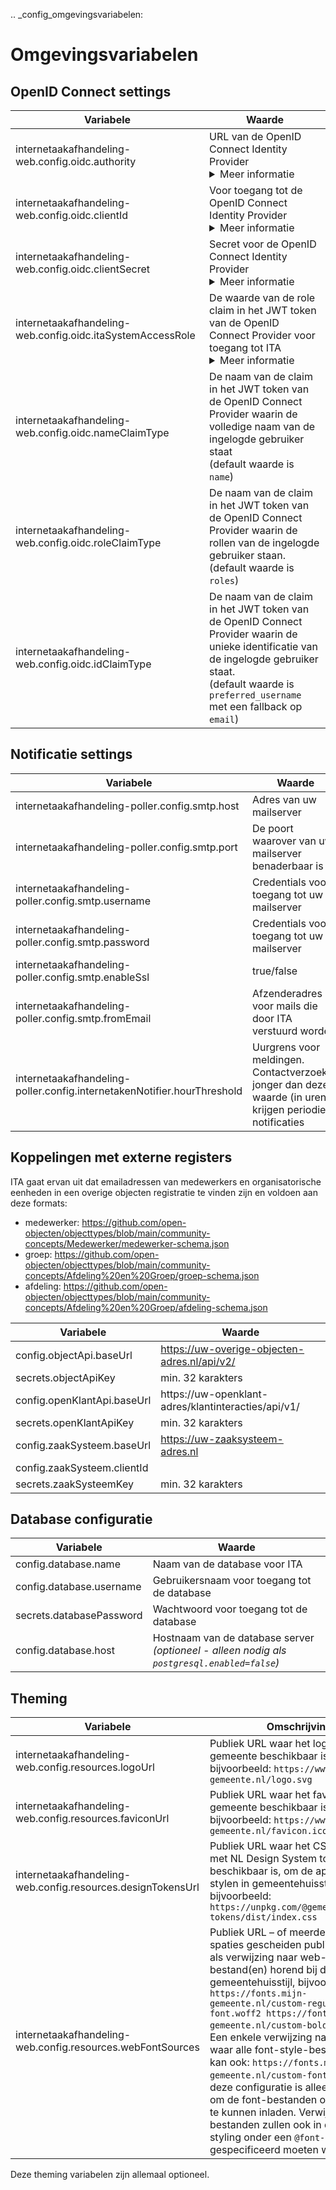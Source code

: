 .. _config_omgevingsvariabelen:

Omgevingsvariabelen
===================

OpenID Connect settings
---------------------------------
| **Variabele**                      | **Waarde**                                                                                                  |
|------------------------------------|----------------------------------------------------------------------------------------------------------|
| internetaakafhandeling-web.config.oidc.authority            | URL van de OpenID Connect Identity Provider <details> <summary>Meer informatie </summary>Bijvoorbeeld: `https://login.microsoftonline.com/ce1a3f2d-2265-4517-a8b4-3e4f381461ab/v2.0` </details>         |
| internetaakafhandeling-web.config.oidc.clientId            | Voor toegang tot de OpenID Connect Identity Provider <details> <summary>Meer informatie </summary>Bijvoorbeeld: `54f66f54-71e5-45f1-8634-9158c41f602a` </details>  |
| internetaakafhandeling-web.config.oidc.clientSecret            | Secret voor de OpenID Connect Identity Provider <details> <summary>Meer informatie </summary>Bijvoorbeeld: `VM2B!ccnebNe.M*gxH63*NXc8iTiAGhp` </details>    |
| internetaakafhandeling-web.config.oidc.itaSystemAccessRole            | De waarde van de role claim in het JWT token van de OpenID Connect Provider voor toegang tot ITA <details> <summary>Meer informatie </summary>Bijvoorbeeld: `ITA-Gebruiker` </details>     |
| internetaakafhandeling-web.config.oidc.nameClaimType            | De naam van de claim in het JWT token van de OpenID Connect Provider waarin de volledige naam van de ingelogde gebruiker staat <br/> (default waarde is `name`) |
| internetaakafhandeling-web.config.oidc.roleClaimType            | De naam van de claim in het JWT token van de OpenID Connect Provider waarin de rollen van de ingelogde gebruiker staan. <br/> (default waarde is `roles`)  |
| internetaakafhandeling-web.config.oidc.idClaimType            | De naam van de claim in het JWT token van de OpenID Connect Provider waarin de unieke identificatie van de ingelogde gebruiker staat. <br/> (default waarde is `preferred_username` met een fallback op `email`)   |

Notificatie settings
---------------------------------

| **Variabele**                      | **Waarde**                                                                                                  |
|------------------------------------|----------------------------------------------------------------------------------------------------------|
| internetaakafhandeling-poller.config.smtp.host            | Adres van uw mailserver                                                                                  |
| internetaakafhandeling-poller.config.smtp.port            | De poort waarover van uw mailserver benaderbaar is                                                      |
| internetaakafhandeling-poller.config.smtp.username        | Credentials voor toegang tot uw mailserver                                                               |
| internetaakafhandeling-poller.config.smtp.password        | Credentials voor toegang tot uw mailserver                                                               |
| internetaakafhandeling-poller.config.smtp.enableSsl       | true/false                                                                                                |
| internetaakafhandeling-poller.config.smtp.fromEmail       | Afzenderadres voor mails die door ITA verstuurd worden                                                   |
| internetaakafhandeling-poller.config.internetakenNotifier.hourThreshold | Uurgrens voor meldingen. Contactverzoeken jonger dan deze waarde (in uren) krijgen periodiek notificaties |

 
Koppelingen met externe registers
---------------------------------

ITA gaat ervan uit dat emailadressen van medewerkers en organisatorische eenheden in een overige objecten registratie te vinden zijn en voldoen aan deze formats:
- medewerker: https://github.com/open-objecten/objecttypes/blob/main/community-concepts/Medewerker/medewerker-schema.json
- groep: https://github.com/open-objecten/objecttypes/blob/main/community-concepts/Afdeling%20en%20Groep/groep-schema.json
- afdeling:  https://github.com/open-objecten/objecttypes/blob/main/community-concepts/Afdeling%20en%20Groep/afdeling-schema.json

| **Variabele**                      | **Waarde**                                                                                                  |
|------------------------------------|----------------------------------------------------------------------------------------------------------|
| config.objectApi.baseUrl | https://uw-overige-objecten-adres.nl/api/v2/  |
| secrets.objectApiKey | min. 32 karakters  |
| config.openKlantApi.baseUrl | https://uw-openklant-adres/klantinteracties/api/v1/  |
| secrets.openKlantApiKey | min. 32 karakters  |
| config.zaakSysteem.baseUrl |  https://uw-zaaksysteem-adres.nl |
| config.zaakSysteem.clientId |   |
| secrets.zaakSysteemKey |  min. 32 karakters |


Database configuratie
---------------------------------
| **Variabele**                      | **Waarde**                                                                                                  |
|------------------------------------|----------------------------------------------------------------------------------------------------------|
| config.database.name            | Naam van de database voor ITA                                                         |
| config.database.username        | Gebruikersnaam voor toegang tot de database                                           |
| secrets.databasePassword        | Wachtwoord voor toegang tot de database                                               |
| config.database.host            | Hostnaam van de database server *(optioneel - alleen nodig als `postgresql.enabled=false`)* |

Theming
------------------

| Variabele                       | Omschrijving |
|--------------------------------|--------------|
| internetaakafhandeling-web.config.resources.logoUrl          | Publiek URL waar het logo van de gemeente beschikbaar is, bijvoorbeeld: `https://www.mijn-gemeente.nl/logo.svg` |
| internetaakafhandeling-web.config.resources.faviconUrl       | Publiek URL waar het favicon van de gemeente beschikbaar is, bijvoorbeeld: `https://www.mijn-gemeente.nl/favicon.ico` |
| internetaakafhandeling-web.config.resources.designTokensUrl  | Publiek URL waar het CSS-bestand met NL Design System tokens beschikbaar is, om de applicatie te stylen in gemeentehuisstijl, bijvoorbeeld: `https://unpkg.com/@gemeente/design-tokens/dist/index.css` |
| internetaakafhandeling-web.config.resources.webFontSources   | Publiek URL – of meerdere door spaties gescheiden publieke URL's – als verwijzing naar web-font-bestand(en) horend bij de gemeentehuisstijl, bijvoorbeeld: `https://fonts.mijn-gemeente.nl/custom-regular-font.woff2 https://fonts.mijn-gemeente.nl/custom-bold-font.woff2`. Een enkele verwijzing naar de locatie waar alle font-style-bestanden staan kan ook: `https://fonts.mijn-gemeente.nl/custom-font/`. **Let op:** deze configuratie is alleen bedoeld om de font-bestanden onder CORS te kunnen inladen. Verwijzingen naar bestanden zullen ook in de theme styling onder een `@font-face` ruleset gespecificeerd moeten worden. |


Deze theming variabelen zijn allemaal optioneel.
